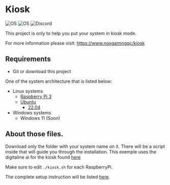 # Kiosk

<p align="left">
  <img alt="OS" src="https://img.shields.io/badge/OS-RaspberryPi%203-magenta?style=for-the-badge" />
  <img alt="OS" src="https://img.shields.io/badge/OS-Ubuntu-orange?style=for-the-badge" />
  <img alt="Discord" src="https://img.shields.io/discord/938558244924829756?style=for-the-badge&logo=discord&logoColor=%23ffffff&label=%20&labelColor=%23697EC4&color=%237289DA&link=https%3A%2F%2Fnoxgamingqc.ca%2Fdiscord">
</p>


This project is only to help you put your system in kiosk mode.

For more information please visit: https://www.noxgamingqc/kiosk

## Requirements

- Git or download this project

One of the system architecture that is listed below:

- Linux systems
  - [Raspberry Pi 3](Linux/Raspberry%20Pi%203)
  - [Ubuntu](Linux/Ubuntu)
    - [22.04](Linux/Ubuntu/22.04)
- Windows systems
  - Windows 11 (Soon)

## About those files.

Download only the folder with your system name on it. There will be a script inside that will guide you through the installation.
This exemple uses the digitaline ai for the kiosk found [here](https://www.digitaline.ai)

Make sure to edit `./kiosk.sh` for each RaspberryPi.

The complete setup instruction will be listed [here](setup.md).
